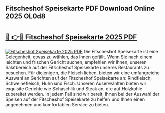 ## Fitscheshof Speisekarte PDF Download Online 2025 OL0d8

# <h2><a href="http://gc6y9i.nevu.top/?p=Fitscheshof+Speisekarte">🔗 👉🔴 Fitscheshof Speisekarte 2025 PDF</a></h2>

[![Fitscheshof Speisekarte 2025 PDF](https://i.imgur.com/dBaPXMq.png)](http://gc6y9i.nevu.top/?p=Fitscheshof+Speisekarte)
Die Fitscheshof Speisekarte ist eine Gelegenheit, etwas zu wählen, das Ihnen gefällt. Wenn Sie nach einem leichten und frischen Gericht suchen, empfehlen wir Ihnen, unseren Salatbereich auf der Fitscheshof Speisekarte unseres Restaurants zu besuchen. Für diejenigen, die Fleisch lieben, bieten wir eine umfangreiche Auswahl an Gerichten auf der Fitscheshof Speisekarte an: Rindfleisch, Schweinefleisch, Huhn und Fisch. Unseren Auserwählten bieten wir exquisite Gerichte wie Schaschlik und Steak an, die auf Holzkohle zubereitet werden. In jedem Fall sind wir bereit, Ihnen bei der Auswahl der Speisen auf der Fitscheshof Speisekarte zu helfen und Ihnen einen angenehmen und komfortablen Service zu bieten.
